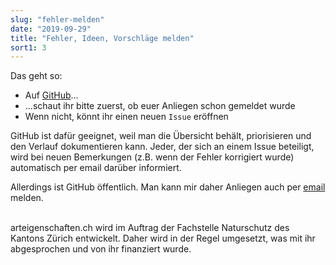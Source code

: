 ```yaml
---
slug: "fehler-melden"
date: "2019-09-29"
title: "Fehler, Ideen, Vorschläge melden"
sort1: 3
---
```


Das geht so:

- Auf [GitHub](https://github.com/barbalex/ae3/issues)...
- ...schaut ihr bitte zuerst, ob euer Anliegen schon gemeldet wurde
- Wenn nicht, könnt ihr einen neuen `Issue` eröffnen

GitHub ist dafür geeignet, weil man die Übersicht behält, priorisieren und den Verlauf dokumentieren kann. Jeder, der sich an einem Issue beteiligt, wird bei neuen Bemerkungen (z.B. wenn der Fehler korrigiert wurde) automatisch per email darüber informiert.

Allerdings ist GitHub öffentlich. Man kann mir daher Anliegen auch per [email](mailto:alex@gabriel-software.ch) melden.<br/><br/>

arteigenschaften.ch wird im Auftrag der Fachstelle Naturschutz des Kantons Zürich entwickelt. Daher wird in der Regel umgesetzt, was mit ihr abgesprochen und von ihr finanziert wurde.
